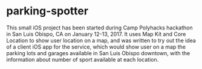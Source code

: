 # parking-spotter

This small iOS project has been started during Camp Polyhacks hackathon in San Luis Obispo, CA on January 12-13, 2017. It uses Map Kit and Core Location to show user location on a map, and was written to try out the idea of a client iOS app for the service, which would show user on a map the parking lots and garages available in San Luis Obispo downtown, with the information about number of sport available at each location.